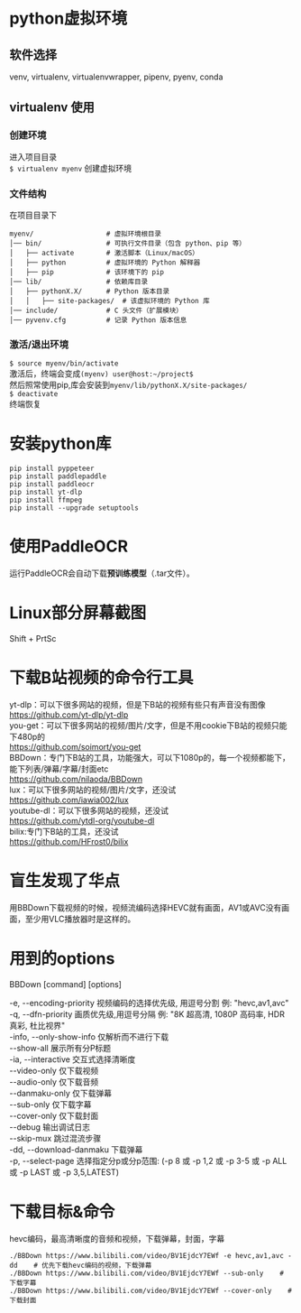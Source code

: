# python虚拟环境

## 软件选择

venv, virtualenv, virtualenvwrapper, pipenv, pyenv, conda

## virtualenv 使用

### 创建环境

进入项目目录  
`$ virtualenv myenv`   创建虚拟环境  

### 文件结构

在项目目录下  

```
myenv/                  # 虚拟环境根目录
│── bin/                # 可执行文件目录（包含 python、pip 等）
│   ├── activate        # 激活脚本（Linux/macOS）
│   ├── python          # 虚拟环境的 Python 解释器
│   ├── pip             # 该环境下的 pip
│── lib/                # 依赖库目录
│   ├── pythonX.X/      # Python 版本目录
│   │   ├── site-packages/  # 该虚拟环境的 Python 库
│── include/            # C 头文件（扩展模块）
│── pyvenv.cfg          # 记录 Python 版本信息
```


### 激活/退出环境

`$ source myenv/bin/activate`  
激活后，终端会变成`(myenv) user@host:~/project$`  
然后照常使用pip,库会安装到`myenv/lib/pythonX.X/site-packages/`  
`$ deactivate`  
终端恢复  

# 安装python库

```
pip install pyppeteer
pip install paddlepaddle
pip install paddleocr
pip install yt-dlp
pip install ffmpeg
pip install --upgrade setuptools
```

# 使用PaddleOCR

运行PaddleOCR会自动下载**预训练模型**（.tar文件）。

# Linux部分屏幕截图

Shift + PrtSc

# 下载B站视频的命令行工具

yt-dlp：可以下很多网站的视频，但是下B站的视频有些只有声音没有图像  
<https://github.com/yt-dlp/yt-dlp>  
you-get：可以下很多网站的视频/图片/文字，但是不用cookie下B站的视频只能下480p的  
<https://github.com/soimort/you-get>  
BBDown：专门下B站的工具，功能强大，可以下1080p的，每一个视频都能下，能下列表/弹幕/字幕/封面etc  
<https://github.com/nilaoda/BBDown>  
lux：可以下很多网站的视频/图片/文字，还没试  
<https://github.com/iawia002/lux>  
youtube-dl：可以下很多网站的视频，还没试  
<https://github.com/ytdl-org/youtube-dl>  
bilix:专门下B站的工具，还没试  
<https://github.com/HFrost0/bilix>  


# 盲生发现了华点

用BBDown下载视频的时候，视频流编码选择HEVC就有画面，AV1或AVC没有画面，至少用VLC播放器时是这样的。


# 用到的options

BBDown <url> [command] [options]

  -e, --encoding-priority <encoding-priority>    视频编码的选择优先级, 用逗号分割 例: "hevc,av1,avc"  
  -q, --dfn-priority <dfn-priority>              画质优先级,用逗号分隔 例: "8K 超高清, 1080P 高码率, HDR 真彩, 杜比视界"  
  -info, --only-show-info                        仅解析而不进行下载  
  --show-all                                     展示所有分P标题  
  -ia, --interactive                             交互式选择清晰度  
  --video-only                                   仅下载视频  
  --audio-only                                   仅下载音频  
  --danmaku-only                                 仅下载弹幕  
  --sub-only                                     仅下载字幕  
  --cover-only                                   仅下载封面  
  --debug                                        输出调试日志  
  --skip-mux                                     跳过混流步骤  
  -dd, --download-danmaku                        下载弹幕  
  -p, --select-page <select-page>                选择指定分p或分p范围: (-p 8 或 -p 1,2 或 -p 3-5 或 -p ALL 或 -p LAST 或 -p 3,5,LATEST)  

# 下载目标&命令

hevc编码，最高清晰度的音频和视频，下载弹幕，封面，字幕  

```
./BBDown https://www.bilibili.com/video/BV1EjdcY7EWf -e hevc,av1,avc -dd    # 优先下载hevc编码的视频，下载弹幕
./BBDown https://www.bilibili.com/video/BV1EjdcY7EWf --sub-only    # 下载字幕
./BBDown https://www.bilibili.com/video/BV1EjdcY7EWf --cover-only    # 下载封面
```
